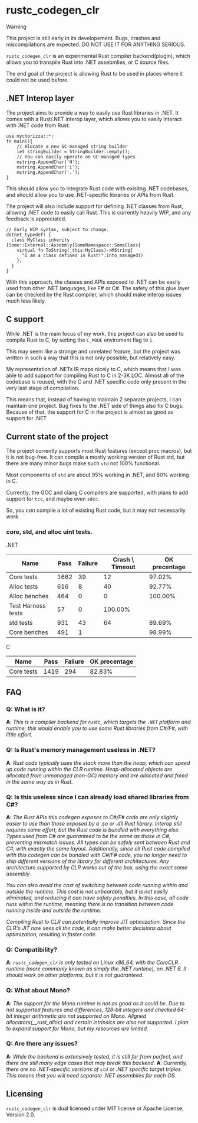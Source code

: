 # rustc_codegen_clr 


> [!WARNING]
> This project is still early in its developement. Bugs, crashes and miscompilations are expected. DO NOT USE IT FOR ANYTHING SERIOUS.

`rustc_codegen_clr` is an experimental Rust compiler backend(plugin), which allows you to transpile Rust into .NET assebmlies, or C source files. 

The end goal of the project is allowing Rust to be used in places where it could not be used before. 

## .NET Interop layer

The project aims to provide a way to easily use Rust libraries in .NET. It comes with a Rust/.NET interop layer, which allows you to easily interact with .NET code from Rust:

```
use mychorizza::*;
fn main(){
    // Alocate a new GC-managed string builder
    let stringBuilder = StringBuilder::empty();
    // You can easily operate on GC-managed types
    mstring.AppendChar('H');
    mstring.AppendChar('i');
    mstring.AppendChar('.');
}
```
This should allow you to integrate Rust code with exisitng .NET codebases, and should allow you to use .NET-specific libraries or APIs from Rust.

The project will also include support for defining .NET classes from Rust, allowing .NET code to easily call Rust.
This is currently heavily WIP, and any feedback is appreciated.
```
// Early WIP syntax, subject to change.
dotnet_typedef! {
  class MyClass inherits [Some::External::Assebmly]SomeNamespace::SomeClass{
    virtual fn ToString(_this:MyClass)->MString{
      "I am a class defined in Rust!".into_managed()
    },
  }
}
```

With this approach, the classes and APIs exposed to .NET can be easily used from other .NET languages, like F# or C#. The safety of this glue layer can be checked by the Rust compiler, which should make interop issues much less likely.

## C support

While .NET is the main focus of my work, this project can also be used to compile Rust to C, by setting the `C_MODE` enviroment flag to `1`.

This may seem like a strange and unrelated feature, but the project was written in such a way that this is not only possible, but relatively easy.

My representation of .NETs IR maps nicely to C, which means that I was able to add support for compiling Rust to C in 2-3K LOC. Almost all of the codebase is reused, with the C and .NET specific code only 
present in the very last stage of compilation.

This means that, instead of having to maintain 2 separate projects, I can maintain one project. Bug fixes to the .NET side of things also fix C bugs. 
Because of that, the support for C in the project is almost as good as support for .NET

## Current state of the project

The project currently supports most Rust features (except proc macros), but it is not bug-free. It can compile a mostly working version of Rust std, but there are many minor bugs make such `std` not 100% functional.

Most components of `std` are about 95% working in .NET, and 80% working in C.

Currently, the GCC and clang C compilers are supported, with plans to add support
for `tcc`, and maybe even `sdcc`.

So, you *can* compile a lot of existing Rust code, but it may not necessarily *work*.

### core, std, and alloc uint tests.

.NET

| Name | Pass	| Faliure	| Crash \ Timeout| OK precentage
|--------------------|--------|-------|-------|------|
| Core tests |	1662	| 39	| 12	| 97.02% |
| Alloc tests | 	616	|8 |	40 |	92.77% |
| Alloc benches	| 464	| 0	| 0 |	100.00% |
| Test Harness tests |	57 |	0	| 100.00% |
| std tests	| 931 | 43 | 64 |	89.69% |
| Core benches	| 491 | 1| | 98.99% |

C

| Name | Pass	| Faliure	| OK precentage
|--------------------|--------|-------|------|
| Core tests |	1419	| 294	| 82.83% |

## FAQ

### Q: What is it?

**A**: *This is a compiler backend for rustc, which targets the `.NET` platform and runtime; this would enable you to use some Rust libraries from C#/F#, with little effort.*

### Q: Is Rust's memory management useless in .NET?

**A**: *Rust code typically uses the stack more than the heap, which can speed up code running within the CLR runtime. Heap-allocated objects are allocated from unmanaged (non-GC) memory and are allocated and freed in the same way as in Rust.*

### Q: Is this useless since I can already load shared libraries from C#?

**A**: *The Rust APIs this codegen exposes to C#/F# code are only slightly easier to use than those exposed by a .so or .dll Rust library. Interop still requires some effort, but the Rust code is bundled with everything else. Types used from C# are guaranteed to be the same as those in C#, preventing mismatch issues. All types can be safely sent between Rust and C#, with exactly the same layout. Additionally, since all Rust code compiled with this codegen can be bundled with C#/F# code, you no longer need to ship different versions of the library for different architectures. Any architecture supported by CLR works out of the box, using the exact same assembly.*

*You can also avoid the cost of switching between code running within and outside the runtime. This cost is not unbearable, but it is not easily eliminated, and reducing it can have safety penalties. In this case, all code runs within the runtime, meaning there is no transition between code running inside and outside the runtime.*

*Compiling Rust to CLR can potentially improve JIT optimization. Since the CLR's JIT now sees all the code, it can make better decisions about optimization, resulting in faster code.*

### Q: Compatibility?

**A**: *`rustc_codegen_clr` is only tested on Linux x86_64, with the CoreCLR runtime (more commonly known as simply the .NET runtime), on .NET 8. It should work on other platforms, but it is not guaranteed.*

### Q: What about Mono?

**A**: *The support for the Mono runtime is not as good as it could be. Due to not supported features and differences, 128-bit integers and checked 64-bit integer arithmetic are not supported on Mono.*
*Aligned allocators(__rust_alloc) and certain intrinsics are also not supported. I plan to expand support for Mono, but my resources are limited.*

### Q: Are there any issues?

**A**: *While the backend is extensively tested, it is still far from perfect, and there are still many edge cases that may break this backend.*
**A**: *Currently, there are no .NET-specific versions of `std` or .NET specific target triples. This means that you will need separate .NET assemblies for each OS.*

## Licensing

`rustc_codegen_clr` is dual licensed under MIT license or Apache License, Version 2.0.
